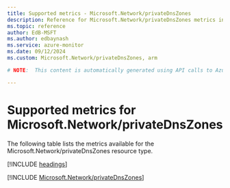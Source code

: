 ```yaml
---
title: Supported metrics - Microsoft.Network/privateDnsZones
description: Reference for Microsoft.Network/privateDnsZones metrics in Azure Monitor.
ms.topic: reference
author: EdB-MSFT
ms.author: edbaynash
ms.service: azure-monitor
ms.date: 09/12/2024
ms.custom: Microsoft.Network/privateDnsZones, arm

# NOTE:  This content is automatically generated using API calls to Azure. Any edits made on these files will be overwritten in the next run of the script. 

---
```


  
# Supported metrics for Microsoft.Network/privateDnsZones
  
The following table lists the metrics available for the Microsoft.Network/privateDnsZones resource type.  
  
  
[!INCLUDE [headings](~/reusable-content/ce-skilling/azure/includes/azure-monitor/reference/metrics/metrics-headings.md)]  
  
 

[!INCLUDE [Microsoft.Network/privateDnsZones](~/reusable-content/ce-skilling/azure/includes/azure-monitor/reference/metrics/microsoft-network-privatednszones-metrics-include.md)]  

